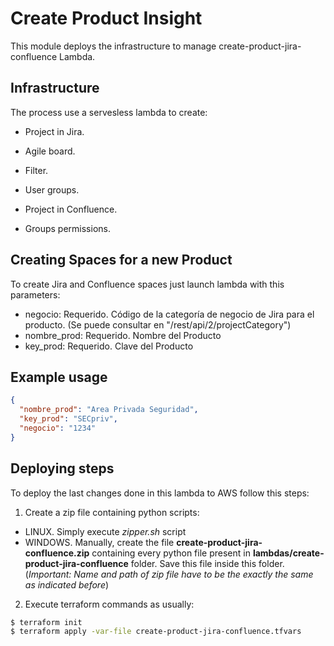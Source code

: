 # Create Product Insight

This module deploys the infrastructure to manage create-product-jira-confluence Lambda.

## Infrastructure

The process use a servesless lambda to create:

- Project in Jira.

- Agile board.

- Filter.

- User groups.

- Project in Confluence.

- Groups permissions.

## Creating Spaces for a new Product

To create Jira and Confluence spaces just launch lambda with this parameters:
- negocio: Requerido. Código de la categoría de negocio de Jira para el producto. (Se puede consultar en "/rest/api/2/projectCategory")
- nombre_prod: Requerido. Nombre del Producto
- key_prod: Requerido. Clave del Producto

## Example usage

```json
{
  "nombre_prod": "Area Privada Seguridad",
  "key_prod": "SECpriv",
  "negocio": "1234"
}
```

## Deploying steps

To deploy the last changes done in this lambda to AWS follow this steps:

1. Create a zip file containing python scripts:

- LINUX. Simply execute *zipper.<span></span>sh* script
- WINDOWS. Manually, create the file **create-product-jira-confluence.zip** containing every python file present in **lambdas/create-product-jira-confluence** folder. Save this file inside this folder. (*Important: Name and path of zip file have to be the exactly the same as indicated before*)

2. Execute terraform commands as usually:

```bash
$ terraform init
$ terraform apply -var-file create-product-jira-confluence.tfvars
```
